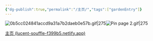 ```yaml
---
{"dg-publish":true,"permalink":"/主页/","tags":["gardenEntry"]}
---
```


![0b5cc024841accd9a31a7b2daeb0e57b.gif|275](/img/user/%E9%99%84%E4%BB%B6/0b5cc024841accd9a31a7b2daeb0e57b.gif)![Pin page 2.gif|275](/img/user/%E9%99%84%E4%BB%B6/Pin%20page%202.gif)

[主页 (lucent-souffle-f399b5.netlify.app)](https://lucent-souffle-f399b5.netlify.app/)